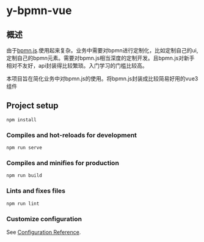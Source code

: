 # y-bpmn-vue

## 概述
由于[bpmn.js](https://bpmn.io/toolkit/bpmn-js/).使用起来复杂。业务中需要对bpmn进行定制化，比如定制自己的ui,定制自己的bpmn元素。需要对bpmn.js相当深度的定制开发。且bpmn.js对新手相对不友好，api封装得比较繁琐。入门学习的门槛比较高。  

本项目旨在简化业务中对bpmn.js的使用。将bpmn.js封装成比较简易好用的vue3 组件

## Project setup
```
npm install
```

### Compiles and hot-reloads for development
```
npm run serve
```

### Compiles and minifies for production
```
npm run build
```

### Lints and fixes files
```
npm run lint
```

### Customize configuration
See [Configuration Reference](https://cli.vuejs.org/config/).
